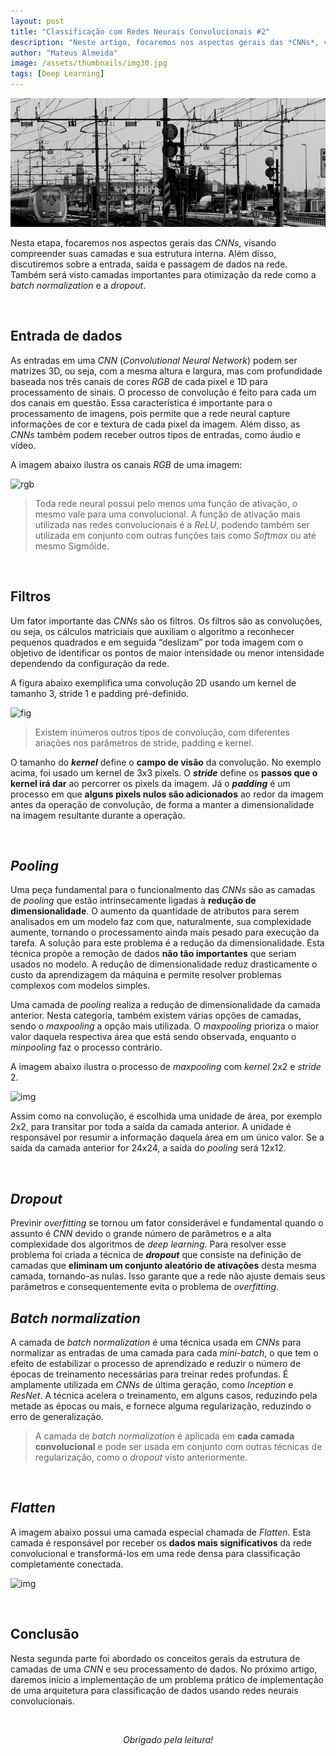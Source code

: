 ```yaml
---
layout: post
title: "Classificação com Redes Neurais Convolucionais #2"
description: "Neste artigo, focaremos nos aspectos gerais das *CNNs*, visando compreender suas camadas e sua estrutura interna"
author: "Mateus Almeida"
image: /assets/thumbnails/img30.jpg
tags: [Deep Learning]
---
```


![Birds](/assets/thumbnails/img30.jpg)

Nesta etapa, focaremos nos aspectos gerais das *CNNs*, visando compreender suas camadas e sua estrutura interna. Além disso, discutiremos sobre a entrada, saída e passagem de dados na rede. Também será visto camadas importantes para otimização da rede como a *batch normalization* e a *dropout*.

<br>

## Entrada de dados

As entradas em uma *CNN* (*Convolutional Neural Network*) podem ser matrizes 3D, ou seja, com a mesma altura e largura, mas com profundidade baseada nos três canais de cores *RGB* de cada pixel e 1D para processamento de sinais. O processo de convolução é feito para cada um dos canais em questão. Essa característica é importante para o processamento de imagens, pois permite que a rede neural capture informações de cor e textura de cada pixel da imagem. Além disso, as *CNNs* também podem receber outros tipos de entradas, como áudio e vídeo.

A imagem abaixo ilustra os canais *RGB* de uma imagem:

![rgb](https://imgur.com/EexYYaw.png)

> Toda rede neural possui pelo menos uma função de ativação, o mesmo vale para uma convolucional. A função de ativação mais utilizada nas redes convolucionais é a *ReLU*, podendo também ser utilizada em conjunto com outras funções tais como *Softmax* ou até mesmo Sigmóide.

<br>

## Filtros

Um fator importante das *CNNs* são os filtros. Os filtros são as convoluções, ou seja, os cálculos matriciais que auxiliam o algoritmo a reconhecer pequenos quadrados e em seguida “deslizam” por toda imagem com o objetivo de identificar os pontos de maior intensidade ou menor intensidade dependendo da configuração da rede.

A figura abaixo exemplifica uma convolução 2D usando um kernel de tamanho 3, stride 1 e padding pré-definido. 

![fig](https://imgur.com/pgB4D05.png)

> Existem inúmeros outros tipos de convolução, com diferentes ariações nos parâmetros de stride, padding e kernel.

O tamanho do ***kernel*** define o **campo de visão** da convolução. No exemplo acima, foi usado um kernel de 3x3 pixels. O ***stride*** define os **passos que o kernel irá dar** ao percorrer os pixels da imagem. Já o ***padding*** é um processo em que **alguns pixels nulos são adicionados** ao redor da imagem antes da operação de convolução, de forma a manter a dimensionalidade na imagem resultante durante a operação.

<br>

## *Pooling*

Uma peça fundamental para o funcionalmento das *CNNs* são as camadas de *pooling* que estão intrinsecamente ligadas à **redução de dimensionalidade**. O aumento da quantidade de atributos para serem analisados em um modelo faz com que, naturalmente, sua complexidade aumente, tornando o processamento ainda mais pesado para execução da tarefa. A solução para este problema é a redução da dimensionalidade. Esta técnica propõe a remoção de dados **não tão importantes** que seriam usados no modelo. A redução de dimensionalidade reduz drasticamente o custo da aprendizagem da máquina e permite resolver problemas complexos com modelos simples.

Uma camada de *pooling* realiza a redução de dimensionalidade da camada anterior. Nesta categoria, também existem várias opções de camadas, sendo o *maxpooling* a opção mais utilizada. O *maxpooling* prioriza o maior valor daquela respectiva área que está sendo observada, enquanto o *minpooling* faz o processo contrário.

A imagem abaixo ilustra o processo de *maxpooling* com *kernel* 2x2 e *stride* 2.

![img](https://imgur.com/w2jxMuj.png)

Assim como na convolução, é escolhida uma unidade de área, por exemplo 2x2, para transitar por toda a saída da camada anterior. A unidade é responsável por resumir a informação daquela área em um único valor. Se a saída da camada anterior for 24x24, a saída do *pooling* será 12x12.

<br>

## *Dropout*

Previnir *overfitting* se tornou um fator considerável e fundamental quando o assunto é *CNN* devido o grande número de parâmetros e a alta complexidade dos algoritmos de *deep learning*. Para resolver esse problema foi criada a técnica de ***dropout*** que consiste na definição de camadas que **eliminam um conjunto aleatório de ativações** desta mesma camada, tornando-as nulas. Isso garante que a rede não ajuste demais seus parâmetros e consequentemente evita o problema de *overfitting*.

## *Batch normalization*

A camada de *batch normalization* é uma técnica usada em *CNNs* para normalizar as entradas de uma camada para cada *mini-batch*, o que tem o efeito de estabilizar o processo de aprendizado e reduzir o número de épocas de treinamento necessárias para treinar redes profundas. É amplamente utilizada em *CNNs* de última geração, como *Inception* e *ResNet*. A técnica acelera o treinamento, em alguns casos, reduzindo pela metade as épocas ou mais, e fornece alguma regularização, reduzindo o erro de generalização.

> A camada de *batch normalization* é aplicada em **cada camada convolucional** e pode ser usada em conjunto com outras técnicas de regularização, como o *dropout* visto anteriormente.

<br>

## *Flatten*

A imagem abaixo possui uma camada especial chamada de *Flatten*. Esta camada é responsável por receber os **dados mais significativos** da rede convolucional e transformá-los em uma rede densa para classificação completamente conectada.

![img](https://imgur.com/hrcDhou.png)

<br>

## Conclusão

Nesta segunda parte foi abordado os conceitos gerais da estrutura de camadas de uma *CNN* e seu processamento de dados. No próximo artigo, daremos início a implementação de um problema prático de implementação de uma arquitetura para classificação de dados usando redes neurais convolucionais.

<br><center><i>Obrigado pela leitura!</i></center>